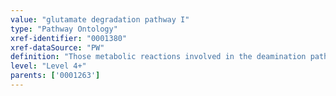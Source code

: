 ```yaml
---
value: "glutamate degradation pathway I"
type: "Pathway Ontology"
xref-identifier: "0001380"
xref-dataSource: "PW"
definition: "Those metabolic reactions involved in the deamination pathway of glutamate degradation that is found in microorganisms and plants. It results in ammonia and the 2-oxoglutarate compound which is fed into the citric acid cycle."
level: "Level 4+"
parents: ['0001263']
---
```

